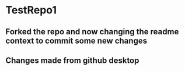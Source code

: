 # TestRepo1 
## Forked the repo and now changing the readme context to commit some new changes

## Changes made from github desktop